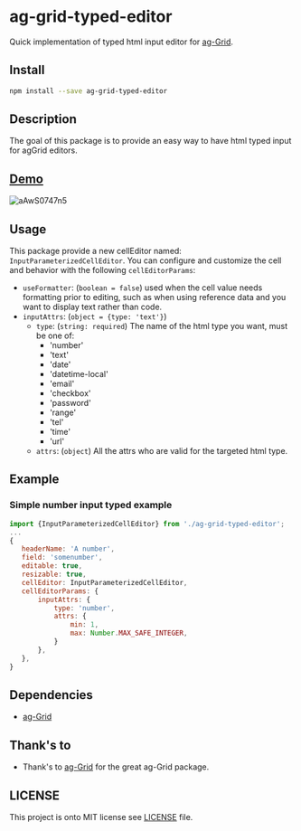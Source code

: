 # ag-grid-typed-editor
Quick implementation of typed html input editor for [ag-Grid](https://github.com/ag-grid/ag-grid).

## Install
```bash
npm install --save ag-grid-typed-editor
```

## Description
The goal of this package is to provide an easy way to have html typed input for agGrid editors.

## [Demo](https://stackblitz.com/edit/ag-grid-typed-editor)
![aAwS0747n5](https://user-images.githubusercontent.com/8771783/54754946-0bdae680-4be5-11e9-9a49-b2b56d0d762c.gif)

## Usage
This package provide a new cellEditor named: `InputParameterizedCellEditor`.
You can configure and customize the cell and behavior with the following `cellEditorParams`:

- `useFormatter`: (`boolean = false`) used when the cell value needs formatting prior to editing, such as when using
    reference data and you want to display text rather than code.
- `inputAttrs`: (`object = {type: 'text'}`)
    - `type`: (`string: required`) The name of the html type you want, must be one of:
        - 'number'
        - 'text'
        - 'date'
        - 'datetime-local'
        - 'email'
        - 'checkbox'
        - 'password'
        - 'range'
        - 'tel'
        - 'time'
        - 'url'
    - `attrs`: (`object`) All the attrs who are valid for the targeted html type.
 
## Example
 
### Simple number input typed example
 ```js
import {InputParameterizedCellEditor} from './ag-grid-typed-editor';
...
{
    headerName: 'A number',
    field: 'somenumber',
    editable: true,
    resizable: true,
    cellEditor: InputParameterizedCellEditor,
    cellEditorParams: {
        inputAttrs: {
            type: 'number',
            attrs: {
                min: 1,
                max: Number.MAX_SAFE_INTEGER,   
            }
        },
    },
}
```

## Dependencies
 - [ag-Grid](https://github.com/ag-grid/ag-grid)

## Thank's to
- Thank's to [ag-Grid](https://github.com/ag-grid/ag-grid) for the great ag-Grid package.

 
## LICENSE
This project is onto MIT license see [LICENSE](./LICENSE) file.
